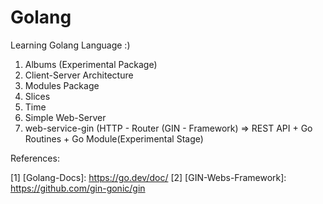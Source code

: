 # Golang
Learning Golang Language :)


1) Albums (Experimental Package)
2) Client-Server Architecture
3) Modules Package 
4) Slices
5) Time
6) Simple Web-Server
7) web-service-gin (HTTP - Router (GIN - Framework) => REST API + Go Routines + Go Module(Experimental Stage)
 

References:

[1] [Golang-Docs]: https://go.dev/doc/
[2] [GIN-Webs-Framework]: https://github.com/gin-gonic/gin
